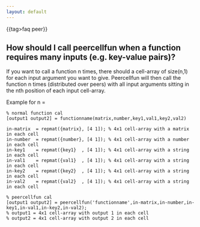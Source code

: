 ```yaml
---
layout: default
---
```


{{tag>faq peer}}
## How should I call peercellfun when a function requires many inputs (e.g. key-value pairs)?

If you want to call a function n times, there should a cell-array of size(n,1) for each input argument you want to give. Peercellfun will then call the function n times (distributed over peers) with all input arguments sitting in the nth position of each input cell-array.

Example for n = 

	
	% normal function cal
	[output1 output2] = functionname(matrix,number,key1,val1,key2,val2)
	
	in-matrix  = repmat({matrix}, [4 1]); % 4x1 cell-array with a matrix in each cell
	in-number  = repmat({number}, [4 1]); % 4x1 cell-array with a number in each cell
	in-key1    = repmat({key1}  , [4 1]); % 4x1 cell-array with a string in each cell 
	in-val1    = repmat({val1}  , [4 1]); % 4x1 cell-array with a string in each cell
	in-key2    = repmat({key2}  , [4 1]); % 4x1 cell-array with a string in each cell
	in-val2    = repmat({val2}  , [4 1]); % 4x1 cell-array with a string in each cell
	
	% peercellfun cal
	[output1 output2] = peercellfun('functionname',in-matrix,in-number,in-key1,in-val1,in-key2,in-val2);
	% output1 = 4x1 cell-array with output 1 in each cell
	% output2 = 4x1 cell-array with output 2 in each cell



